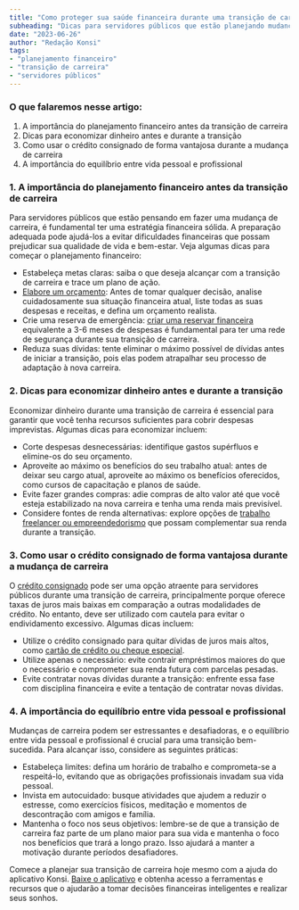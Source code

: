 ```yaml
---
title: "Como proteger sua saúde financeira durante uma transição de carreira"
subheading: "Dicas para servidores públicos que estão planejando mudanças de carreira"
date: "2023-06-26"
author: "Redação Konsi"
tags:
- "planejamento financeiro"
- "transição de carreira"
- "servidores públicos"
---
```


### O que falaremos nesse artigo:

1. A importância do planejamento financeiro antes da transição de carreira
2. Dicas para economizar dinheiro antes e durante a transição
3. Como usar o crédito consignado de forma vantajosa durante a mudança de carreira
4. A importância do equilíbrio entre vida pessoal e profissional

### 1. A importância do planejamento financeiro antes da transição de carreira

Para servidores públicos que estão pensando em fazer uma mudança de carreira, é fundamental ter uma estratégia financeira sólida. A preparação adequada pode ajudá-los a evitar dificuldades financeiras que possam prejudicar sua qualidade de vida e bem-estar. Veja algumas dicas para começar o planejamento financeiro:

* Estabeleça metas claras: saiba o que deseja alcançar com a transição de carreira e trace um plano de ação.
* [Elabore um orçamento](https://konsi.com.br/postagens/5-passos-para-organizar-suas-financas-e-evitar-endividamento):
Antes de tomar qualquer decisão, analise cuidadosamente sua situação financeira atual, liste todas as suas despesas e receitas, e defina um orçamento realista.
* Crie uma reserva de emergência: [criar uma reservar financeira](https://konsi.com.br/postagens/a-importncia-da-reserva-de-emergncia-e-como-constru-la-com-inteligncia-financeira) equivalente a 3-6 meses de despesas é fundamental para ter uma rede de segurança durante sua transição de carreira.
* Reduza suas dívidas: tente eliminar o máximo possível de dívidas antes de iniciar a transição, pois elas podem atrapalhar seu processo de adaptação à nova carreira.

### 2. Dicas para economizar dinheiro antes e durante a transição

Economizar dinheiro durante uma transição de carreira é essencial para garantir que você tenha recursos suficientes para cobrir despesas imprevistas. Algumas dicas para economizar incluem:

* Corte despesas desnecessárias: identifique gastos supérfluos e elimine-os do seu orçamento.
* Aproveite ao máximo os benefícios do seu trabalho atual: antes de deixar seu cargo atual, aproveite ao máximo os benefícios oferecidos, como cursos de capacitação e planos de saúde.
* Evite fazer grandes compras: adie compras de alto valor até que você esteja estabilizado na nova carreira e tenha uma renda mais previsível.
* Considere fontes de renda alternativas: explore opções de [trabalho freelancer ou empreendedorismo](https://konsi.com.br/postagens/ser-servidor-pblico-e-empreendedor-possvel-conciliar) que possam complementar sua renda durante a transição.

### 3. Como usar o crédito consignado de forma vantajosa durante a mudança de carreira

O [crédito consignado](https://konsi.com.br/postagens/o-guia-definitivo-sobre-crdito-consignado-para-servidor-pblico-novato) pode ser uma opção atraente para servidores públicos durante uma transição de carreira, principalmente porque oferece taxas de juros mais baixas em comparação a outras modalidades de crédito. No entanto, deve ser utilizado com cautela para evitar o endividamento excessivo. Algumas dicas incluem:

* Utilize o crédito consignado para quitar dívidas de juros mais altos, como [cartão de crédito ou cheque especial](https://konsi.com.br/postagens/como-usar-o-crdito-consignado-para-quitar-dvidas-caras).
* Utilize apenas o necessário: evite contrair empréstimos maiores do que o necessário e comprometer sua renda futura com parcelas pesadas.
* Evite contratar novas dívidas durante a transição: enfrente essa fase com disciplina financeira e evite a tentação de contratar novas dívidas.

### 4. A importância do equilíbrio entre vida pessoal e profissional

Mudanças de carreira podem ser estressantes e desafiadoras, e o equilíbrio entre vida pessoal e profissional é crucial para uma transição bem-sucedida. Para alcançar isso, considere as seguintes práticas: 

* Estabeleça limites: defina um horário de trabalho e comprometa-se a respeitá-lo, evitando que as obrigações profissionais invadam sua vida pessoal.
* Invista em autocuidado: busque atividades que ajudem a reduzir o estresse, como exercícios físicos, meditação e momentos de descontração com amigos e família.
* Mantenha o foco nos seus objetivos: lembre-se de que a transição de carreira faz parte de um plano maior para sua vida e mantenha o foco nos benefícios que trará a longo prazo. Isso ajudará a manter a motivação durante períodos desafiadores.

Comece a planejar sua transição de carreira hoje mesmo com a ajuda do aplicativo Konsi. [Baixe o aplicativo](https://konsi.com.br/download) e obtenha acesso a ferramentas e recursos que o ajudarão a tomar decisões financeiras inteligentes e realizar seus sonhos.